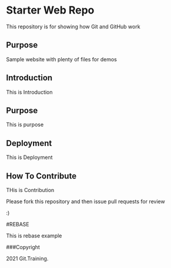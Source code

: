 # Starter Web Repo

This repository is for showing how Git and GitHub work

## Purpose

Sample website with plenty of files for demos

## Introduction

This is Introduction

## Purpose

This is purpose

## Deployment

This is Deployment

## How To Contribute

THis is Contribution

Please fork this repository and then issue pull requests for review

:)

#REBASE

This is rebase example


###Copyright

2021 Git.Training.